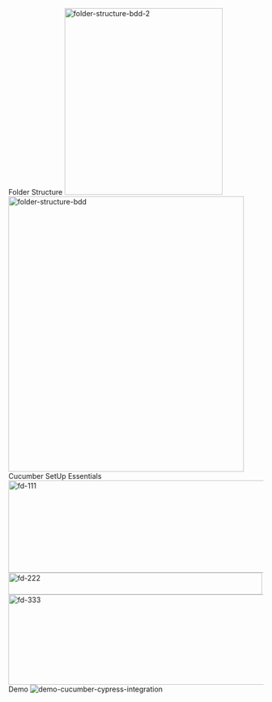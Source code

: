Folder Structure
<img width="312" height="368" alt="folder-structure-bdd-2" src="https://github.com/user-attachments/assets/3689a8f8-7ec7-47ed-8b63-504c79781e77" />
<img width="465" height="543" alt="folder-structure-bdd" src="https://github.com/user-attachments/assets/f9aed35a-7dc7-4c4b-ba90-c6bf7c5087b1" />
Cucumber SetUp Essentials
<img width="1005" height="182" alt="fd-111" src="https://github.com/user-attachments/assets/3d3dfa47-4340-43ef-a5eb-d5facd8242da" />
<img width="501" height="43" alt="fd-222" src="https://github.com/user-attachments/assets/2d30bb7c-6a8e-486a-8136-84fdbf72be50" />
<img width="978" height="178" alt="fd-333" src="https://github.com/user-attachments/assets/ed0d53dd-9f99-4012-ab4d-efcd3279b878" />
Demo
![demo-cucumber-cypress-integration](https://github.com/user-attachments/assets/5bc3519b-566d-4739-b450-336a82fc1dbd)
